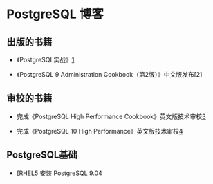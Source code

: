 ﻿PostgreSQL 博客
====================

## 出版的书籍

* 《PostgreSQL实战》[1]

* 《PostgreSQL 9 Administration Cookbook（第2版）》中文版发布[2]

## 审校的书籍

* 完成《PostgreSQL High Performance Cookbook》英文版技术审校[3]

* 完成《PostgreSQL 10 High Performance》英文版技术审校[4]


## PostgreSQL基础

* [RHEL5 安装 PostgreSQL 9.0[4]

[1]:
[2]:https://github.com/francs/PostgreSQL/blob/master/%E3%80%8APostgreSQL%209%20Administration%20Cookbook%EF%BC%88%E7%AC%AC2%E7%89%88%EF%BC%89%E3%80%8B.md
[3]:https://github.com/francs/PostgreSQL/blob/master/%E3%80%8APostgreSQL%20High%20Performance%20Cookbook%E3%80%8B.md
[4]:https://github.com/francs/PostgreSQL/blob/master/%E3%80%8APostgreSQL%2010%20High%20Performance%E3%80%8B.md
[5]:https://github.com/francs/PostgreSQL/blob/master/postgres%E5%9F%BA%E7%A1%80/RHEL5%20%E5%AE%89%E8%A3%85%20PostgreSQL%209.0%20.md
